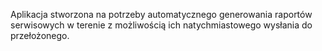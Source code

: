Aplikacja stworzona na potrzeby automatycznego generowania raportów serwisowych w terenie z możliwością ich natychmiastowego wysłania do przełożonego.
